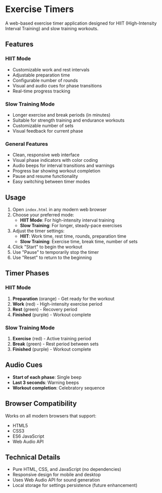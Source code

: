 # Exercise Timers

A web-based exercise timer application designed for HIIT (High-Intensity Interval Training) and slow training workouts.

## Features

### HIIT Mode
- Customizable work and rest intervals
- Adjustable preparation time
- Configurable number of rounds
- Visual and audio cues for phase transitions
- Real-time progress tracking

### Slow Training Mode
- Longer exercise and break periods (in minutes)
- Suitable for strength training and endurance workouts
- Customizable number of sets
- Visual feedback for current phase

### General Features
- Clean, responsive web interface
- Visual phase indicators with color coding
- Audio beeps for interval transitions and warnings
- Progress bar showing workout completion
- Pause and resume functionality
- Easy switching between timer modes

## Usage

1. Open `index.html` in any modern web browser
2. Choose your preferred mode:
   - **HIIT Mode**: For high-intensity interval training
   - **Slow Training**: For longer, steady-pace exercises
3. Adjust the timer settings:
   - **HIIT**: Work time, rest time, rounds, preparation time
   - **Slow Training**: Exercise time, break time, number of sets
4. Click "Start" to begin the workout
5. Use "Pause" to temporarily stop the timer
6. Use "Reset" to return to the beginning

## Timer Phases

### HIIT Mode
1. **Preparation** (orange) - Get ready for the workout
2. **Work** (red) - High-intensity exercise period
3. **Rest** (green) - Recovery period
4. **Finished** (purple) - Workout complete

### Slow Training Mode
1. **Exercise** (red) - Active training period
2. **Break** (green) - Rest period between sets
3. **Finished** (purple) - Workout complete

## Audio Cues
- **Start of each phase**: Single beep
- **Last 3 seconds**: Warning beeps
- **Workout completion**: Celebratory sequence

## Browser Compatibility
Works on all modern browsers that support:
- HTML5
- CSS3
- ES6 JavaScript
- Web Audio API

## Technical Details
- Pure HTML, CSS, and JavaScript (no dependencies)
- Responsive design for mobile and desktop
- Uses Web Audio API for sound generation
- Local storage for settings persistence (future enhancement)